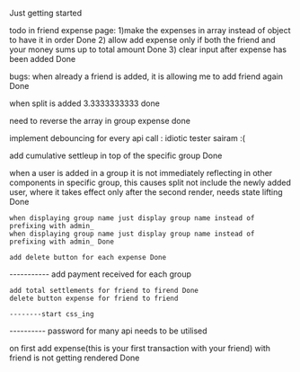 Just getting started

todo in friend expense page:
1)make the expenses in array instead of object to have it in order  Done
2) allow add expense only if both the friend and your money sums up to total amount Done
3) clear input after expense has been added Done 


bugs:
when already a friend is added, it is allowing me to add friend again Done


when split is added 3.3333333333 done

need to reverse the array in group expense done

implement debouncing for every api call : idiotic tester sairam :(

add cumulative settleup in top of the specific group Done

when a user is added in a group it is not immediately reflecting in other components in specific group, this causes split not include the newly added user, where it takes effect only after the second render, needs state lifting  Done


    when displaying group name just display group name instead of prefixing with admin_
    when displaying group name just display group name instead of prefixing with admin_ Done

    add delete button for each expense Done

   ----------- add payment received for each group

    add total settlements for friend to firend Done
    delete button expense for friend to friend

    --------start css_ing

   ---------- password for many api needs to be utilised

   on first add expense(this is your first transaction with your friend) with friend is not getting rendered Done

